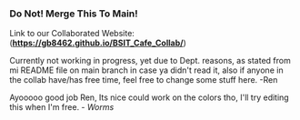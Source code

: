 ### Do Not! Merge This To Main!

Link to our Collaborated Website: (**https://gb8462.github.io/BSIT_Cafe_Collab/**)

Currently not working in progress, yet due to Dept. reasons, as stated from mi README file on main branch in case ya didn't read it, also if anyone in the collab have/has free time, feel free to change some stuff here. -Ren

Ayooooo good job Ren, Its nice could work on the colors tho, I'll try editing this when I'm free. - _Worms_